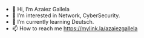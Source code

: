 - 👋 Hi, I’m Azaiez Gallela
- 👀 I’m interested in Network, CyberSecurity.
- 🌱 I’m currently learning Deutsch.
- 📫 How to reach me https://mylink.la/azaiezgallela
